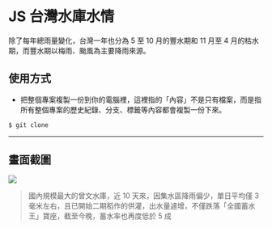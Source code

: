 # JS 台灣水庫水情

除了每年總雨量變化，台灣一年也分為 5 至 10 月的豐水期和 11 月至 4 月的枯水期，而豐水期以梅雨、颱風為主要降雨來源。

## 使用方式
- 把整個專案複製一份到你的電腦裡，這裡指的「內容」不是只有檔案，而是指所有整個專案的歷史紀錄、分支、標籤等內容都會複製一份下來。
```sh
$ git clone
```

----

## 畫面截圖
![](https://i.imgur.com/HhMPzfz.png)
> 國內規模最大的曾文水庫，近 10 天來，因集水區降雨偏少，單日平均僅 3 毫米左右，且已開始二期稻作的供灌，出水量遽增，不僅跌落「全國蓄水王」寶座，截至今晚，蓄水率也再度低於 5 成
